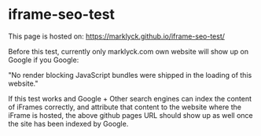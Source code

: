 # iframe-seo-test

This page is hosted on: https://marklyck.github.io/iframe-seo-test/

Before this test, currently only marklyck.com own website will show up on Google if you Google:

"No render blocking JavaScript bundles were shipped in the loading of this website."

If this test works and Google + Other search engines can index the content of iFrames correctly, and attribute that content to the website where the iFrame is hosted, the above github pages URL should show up as well once the site has been indexed by Google.
